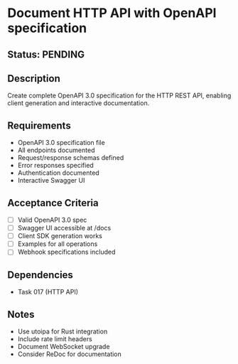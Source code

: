 # Document HTTP API with OpenAPI specification

## Status: PENDING

## Description
Create complete OpenAPI 3.0 specification for the HTTP REST API, enabling client generation and interactive documentation.

## Requirements
- OpenAPI 3.0 specification file
- All endpoints documented
- Request/response schemas defined
- Error responses specified
- Authentication documented
- Interactive Swagger UI

## Acceptance Criteria
- [ ] Valid OpenAPI 3.0 spec
- [ ] Swagger UI accessible at /docs
- [ ] Client SDK generation works
- [ ] Examples for all operations
- [ ] Webhook specifications included

## Dependencies
- Task 017 (HTTP API)

## Notes
- Use utoipa for Rust integration
- Include rate limit headers
- Document WebSocket upgrade
- Consider ReDoc for documentation